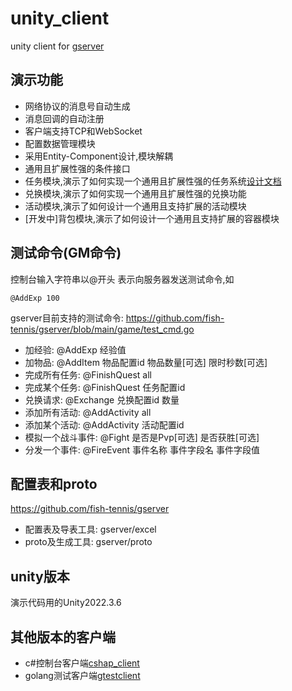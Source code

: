 # unity_client
unity client for [gserver](https://github.com/fish-tennis/gserver)


## 演示功能
- 网络协议的消息号自动生成
- 消息回调的自动注册
- 客户端支持TCP和WebSocket
- 配置数据管理模块
- 采用Entity-Component设计,模块解耦
- 通用且扩展性强的条件接口
- 任务模块,演示了如何实现一个通用且扩展性强的任务系统[设计文档](/Design_Quest.md)
- 兑换模块,演示了如何实现一个通用且扩展性强的兑换功能
- 活动模块,演示了如何设计一个通用且支持扩展的活动模块
- [开发中]背包模块,演示了如何设计一个通用且支持扩展的容器模块

## 测试命令(GM命令)
控制台输入字符串以@开头 表示向服务器发送测试命令,如
```
@AddExp 100
```
gserver目前支持的测试命令: https://github.com/fish-tennis/gserver/blob/main/game/test_cmd.go

- 加经验: @AddExp 经验值
- 加物品: @AddItem 物品配置id 物品数量[可选] 限时秒数[可选]
- 完成所有任务: @FinishQuest all
- 完成某个任务: @FinishQuest 任务配置id
- 兑换请求: @Exchange 兑换配置id 数量
- 添加所有活动: @AddActivity all
- 添加某个活动: @AddActivity 活动配置id
- 模拟一个战斗事件: @Fight 是否是Pvp[可选] 是否获胜[可选]
- 分发一个事件: @FireEvent 事件名称 事件字段名 事件字段值

## 配置表和proto
https://github.com/fish-tennis/gserver
- 配置表及导表工具: gserver/excel
- proto及生成工具: gserver/proto

## unity版本
演示代码用的Unity2022.3.6

## 其他版本的客户端
- c#控制台客户端[cshap_client](https://github.com/fish-tennis/cshap_client)
- golang测试客户端[gtestclient](https://github.com/fish-tennis/gtestclient)
